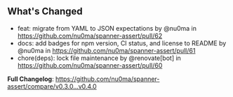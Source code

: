 ## What's Changed
* feat: migrate from YAML to JSON expectations by @nu0ma in https://github.com/nu0ma/spanner-assert/pull/62
* docs: add badges for npm version, CI status, and license to README by @nu0ma in https://github.com/nu0ma/spanner-assert/pull/61
* chore(deps): lock file maintenance by @renovate[bot] in https://github.com/nu0ma/spanner-assert/pull/60


**Full Changelog**: https://github.com/nu0ma/spanner-assert/compare/v0.3.0...v0.4.0
